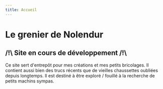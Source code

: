 ```yaml
---
title: Accueil
---
```

# Le grenier de Nolendur

## /!\ Site en cours de développement /!\

Ce site sert d'entrepôt pour mes créations et mes petits bricolages. Il contient aussi bien des trucs récents que de vieilles chaussettes oubliées depuis longtemps. Il est destiné à être exploré / fouillé à la recherche de petits machins sympas.